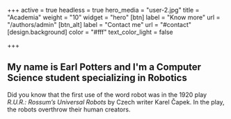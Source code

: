 +++
active = true
headless = true
hero_media = "user-2.jpg"
title = "Academia"
weight = "10"
widget = "hero"
[btn]
label = "Know more"
url = "/authors/admin"
[btn_alt]
label = "Contact me"
url = "#contact"
[design.background]
color = "#fff"
text_color_light = false

+++
## My name is **Earl Potters** and I'm a **Computer Science** student specializing in **Robotics**

Did you know that the first use of the word robot was in the 1920 play _R.U.R.:_ _Rossum’s Universal Robots_ by Czech writer Karel Čapek. In the play, the robots overthrow their human creators.